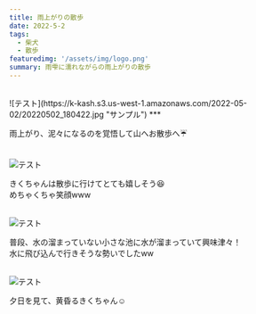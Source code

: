 ```yaml
---
title: 雨上がりの散歩
date: 2022-5-2
tags: 
  - 柴犬
  - 散歩
featuredimg: '/assets/img/logo.png'
summary: 雨雫に濡れながらの雨上がりの散歩
---
```

<br>
![テスト](https://k-kash.s3.us-west-1.amazonaws.com/2022-05-02/20220502_180422.jpg "サンプル")
***
<br>

雨上がり、泥々になるのを覚悟して山へお散歩へ:umbrella:
<br>
<br>

![テスト](https://k-kash.s3.us-west-1.amazonaws.com/2022-05-02/20220502_103055.jpg "サンプル")

きくちゃんは散歩に行けてとても嬉しそう:laughing:<br>
めちゃくちゃ笑顔www
<br>
<br>

![テスト](https://k-kash.s3.us-west-1.amazonaws.com/2022-05-02/20220502_180311.jpg "サンプル")

普段、水の溜まっていない小さな池に水が溜まっていて興味津々！<br>
水に飛び込んで行きそうな勢いでしたww
<br>
<br>

![テスト](https://k-kash.s3.us-west-1.amazonaws.com/2022-05-02/20220502_183957.jpg "サンプル")

夕日を見て、黄昏るきくちゃん:relaxed:
<br>
<br>
